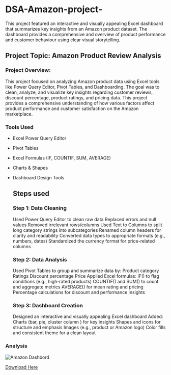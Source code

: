 # DSA-Amazon-project-
This project featured an interactive and visually appealing Excel dashboard that summarizes key insights from an Amazon product dataset. The dashboard provides a comprehensive and overview of product performance and customer behaviour  using clear visual storytelling. 

## Project Topic: Amazon Product Review Analysis 

### Project Overview:  
This project focused on analyzing Amazon product data using Excel tools like Power Query Editor, Pivot Tables, and Dashboarding. The goal was to clean, analyze, and visualize key insights regarding  customer reviews, discount percentage, product ratings, and pricing data. This project provides a comprehensive understanding of how various factors affect product performance and customer satisfaction on the Amazon marketplace.  

### Tools Used     
- Excel Power Query Editor     
- Pivot Tables     
- Excel Formulas (IF, COUNTIF, SUM, AVERAGE)     
- Charts & Shapes     
- Dashboard Design Tools

  ## Steps used

    ### Step 1: Data Cleaning
  Used Power Query Editor to clean raw data     Replaced errors and null values     Removed irrelevant rows/columns     Used Text to Columns to split long category strings into subcategories        Renamed column headers for clarity and readability     Converted data types to appropriate formats (e.g., numbers, dates)     Standardized the currency format for price-related columns
             
  ### Step 2: Data Analysis
   Used Pivot Tables to group and summarize data by:   Product category     Ratings     Discount percentage     Price        Applied Excel formulas:     IF() to flag conditions (e.g., high-rated products)   COUNTIF() and SUM() to count and aggregate metrics     AVERAGE() for mean rating and pricing     Percentage calculations for discount and performance insights             
  ### Step 3: Dashboard Creation
   Designed an interactive and visually appealing Excel dashboard     Added:     Charts (bar, pie, cluster column ) for key insights     Shapes and icons for structure and emphasis     Images (e.g., product or Amazon logo)     Color fills and consistent theme for a clean layout

### Analysis

 ![Amazon Dashbord](https://github.com/user-attachments/assets/8a86309f-1f9b-42c0-a088-b90cac4759b2)



[Download Here](https://github.com/Nifemi25/DSA-Amazon-project-/raw/refs/heads/main/Amazon%20Odunayo.xlsx)

